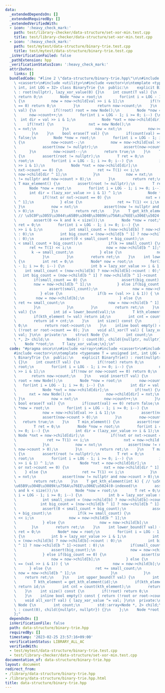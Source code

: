 ```yaml
---
data:
  _extendedDependsOn: []
  _extendedRequiredBy: []
  _extendedVerifiedWith:
  - icon: ':heavy_check_mark:'
    path: test/library-checker/data-structure/set-xor-min.test.cpp
    title: test/library-checker/data-structure/set-xor-min.test.cpp
  - icon: ':heavy_check_mark:'
    path: test/mytest/data-structure/binary-trie.test.cpp
    title: test/mytest/data-structure/binary-trie.test.cpp
  _isVerificationFailed: false
  _pathExtension: hpp
  _verificationStatusIcon: ':heavy_check_mark:'
  attributes:
    links: []
  bundledCode: "#line 2 \"data-structure/binary-trie.hpp\"\n\n#include <array>\n#include\
    \ <cassert>\n#include <utility>\n#include <vector>\n\ntemplate <typename T = unsigned\
    \ int, int LOG = 32> class BinaryTrie {\n  public:\n    explicit BinaryTrie()\
    \ : root(nullptr), lazy_xor_value(0) {}\n    int count(T val) {\n        if(!root)\
    \ return 0;\n        Node *now = root;\n        for(int i = LOG - 1; i >= 0; i--)\
    \ {\n            now = now->child[val >> i & 1];\n            if(!now or now->count\
    \ == 0) return 0;\n        }\n        return now->count;\n    }\n    void insert(T\
    \ val) {\n        if(!root) root = new Node();\n        Node *now = root;\n  \
    \      now->count++;\n        for(int i = LOG - 1; i >= 0; i--) {\n          \
    \  int dir = val >> i & 1;\n            Node *nxt = now->child[dir];\n       \
    \     if(!nxt) {\n                nxt = new Node();\n                now->child[dir]\
    \ = nxt;\n            }\n            now = nxt;\n            now->count++;\n \
    \       }\n    }\n    bool erase(T val) {\n        if(count(val) == 0) return\
    \ false;\n        Node *now = root;\n        for(int i = LOG - 1; i >= 0; i--)\
    \ {\n            now->count--;\n            now = now->child[val >> i & 1];\n\
    \            assert(now != nullptr);\n            assert(now->count > 0);\n  \
    \      }\n        now->count--;\n        return true;\n    }\n    T min_element()\
    \ {\n        assert(root != nullptr);\n        T ret = 0;\n        Node *now =\
    \ root;\n        for(int i = LOG - 1; i >= 0; i--) {\n            int dir = (lazy_xor_value\
    \ >> i & 1);\n            Node *nxt = now->child[dir];\n            if(!nxt or\
    \ nxt->count == 0) {\n                ret += T(1) << i;\n                nxt =\
    \ now->child[dir ^ 1];\n            }\n            now = nxt;\n            assert(now\
    \ != nullptr and now->count > 0);\n        }\n        return ret;\n    }\n   \
    \ T max_element() {\n        assert(root != nullptr);\n        T ret = 0;\n  \
    \      Node *now = root;\n        for(int i = LOG - 1; i >= 0; i--) {\n      \
    \      int dir = (lazy_xor_value >> i & 1) ^ 1;\n            Node *nxt = now->child[dir];\n\
    \            if(!nxt or nxt->count == 0) {\n                nxt = now->child[dir\
    \ ^ 1];\n            } else {\n                ret += T(1) << i;\n           \
    \ }\n            now = nxt;\n            assert(now != nullptr and now->count\
    \ > 0);\n        }\n        return ret;\n    }\n    T get_kth_element(int k) {\
    \ // \u5C0F\u3055\u3044\u65B9\u304B\u3089k\u756A\u76EE\u306E\u5024(0-indexed)\n\
    \        assert(0 <= k and k < size());\n        Node *now = root;\n        T\
    \ ret = 0;\n        for(int i = LOG - 1; i >= 0; i--) {\n            int b = lazy_xor_value\
    \ >> i & 1;\n            int small_count = (now->child[b] ? now->child[b]->count\
    \ : 0);\n            int big_count = (now->child[b ^ 1] ? now->child[b ^ 1]->count\
    \ : 0);\n            assert(0 < small_count + big_count);\n            assert(k\
    \ < small_count + big_count);\n            if(k >= small_count) {\n          \
    \      ret += T(1) << i;\n                now = now->child[b ^ 1];\n         \
    \       k -= small_count;\n            } else {\n                now = now->child[b];\n\
    \            }\n        }\n        return ret;\n    }\n    int lower_bound(T val)\
    \ {\n        int ret = 0;\n        Node* now = root;\n        for(int i = LOG\
    \ - 1; i >= 0; i--) {\n            int b = lazy_xor_value >> i & 1;\n        \
    \    int small_count = (now->child[b] ? now->child[b]->count : 0);\n         \
    \   int big_count = (now->child[b ^ 1] ? now->child[b ^ 1]->count : 0);\n    \
    \        if(small_count == 0) {\n                assert(big_count);\n        \
    \        now = now->child[b ^ 1];\n            } else if(big_count == 0) {\n \
    \               assert(small_count);\n                now = now->child[b];\n \
    \           } else {\n                if(b == (val >> i & 1)) { \n           \
    \         now = now->child[b];\n                } else {\n                   \
    \ ret += small_count;\n                    now = now->child[b ^ 1];\n        \
    \        }\n            }\n        }\n        return ret;\n    }\n    int upper_bound(T\
    \ val) {\n        int id = lower_bound(val);\n        T kth_element = get_kth_element(id);\n\
    \        if(kth_element != val) return id;\n        int cnt = count(kth_element);\n\
    \        return id + cnt;\n    }\n    int size() const {\n        if(!root) return\
    \ 0;\n        return root->count;\n    }\n    inline bool empty() const { return\
    \ (!root or root->count == 0); }\n    void all_xor(T val) { lazy_xor_value ^=\
    \ val; }\n\n  private:\n    struct Node {\n        int count;\n        std::array<Node\
    \ *, 2> child;\n        Node() : count(0), child({nullptr, nullptr}) {}\n    };\n\
    \    Node *root;\n    T lazy_xor_value;\n};\n"
  code: "#pragma once\n\n#include <array>\n#include <cassert>\n#include <utility>\n\
    #include <vector>\n\ntemplate <typename T = unsigned int, int LOG = 32> class\
    \ BinaryTrie {\n  public:\n    explicit BinaryTrie() : root(nullptr), lazy_xor_value(0)\
    \ {}\n    int count(T val) {\n        if(!root) return 0;\n        Node *now =\
    \ root;\n        for(int i = LOG - 1; i >= 0; i--) {\n            now = now->child[val\
    \ >> i & 1];\n            if(!now or now->count == 0) return 0;\n        }\n \
    \       return now->count;\n    }\n    void insert(T val) {\n        if(!root)\
    \ root = new Node();\n        Node *now = root;\n        now->count++;\n     \
    \   for(int i = LOG - 1; i >= 0; i--) {\n            int dir = val >> i & 1;\n\
    \            Node *nxt = now->child[dir];\n            if(!nxt) {\n          \
    \      nxt = new Node();\n                now->child[dir] = nxt;\n           \
    \ }\n            now = nxt;\n            now->count++;\n        }\n    }\n   \
    \ bool erase(T val) {\n        if(count(val) == 0) return false;\n        Node\
    \ *now = root;\n        for(int i = LOG - 1; i >= 0; i--) {\n            now->count--;\n\
    \            now = now->child[val >> i & 1];\n            assert(now != nullptr);\n\
    \            assert(now->count > 0);\n        }\n        now->count--;\n     \
    \   return true;\n    }\n    T min_element() {\n        assert(root != nullptr);\n\
    \        T ret = 0;\n        Node *now = root;\n        for(int i = LOG - 1; i\
    \ >= 0; i--) {\n            int dir = (lazy_xor_value >> i & 1);\n           \
    \ Node *nxt = now->child[dir];\n            if(!nxt or nxt->count == 0) {\n  \
    \              ret += T(1) << i;\n                nxt = now->child[dir ^ 1];\n\
    \            }\n            now = nxt;\n            assert(now != nullptr and\
    \ now->count > 0);\n        }\n        return ret;\n    }\n    T max_element()\
    \ {\n        assert(root != nullptr);\n        T ret = 0;\n        Node *now =\
    \ root;\n        for(int i = LOG - 1; i >= 0; i--) {\n            int dir = (lazy_xor_value\
    \ >> i & 1) ^ 1;\n            Node *nxt = now->child[dir];\n            if(!nxt\
    \ or nxt->count == 0) {\n                nxt = now->child[dir ^ 1];\n        \
    \    } else {\n                ret += T(1) << i;\n            }\n            now\
    \ = nxt;\n            assert(now != nullptr and now->count > 0);\n        }\n\
    \        return ret;\n    }\n    T get_kth_element(int k) { // \u5C0F\u3055\u3044\
    \u65B9\u304B\u3089k\u756A\u76EE\u306E\u5024(0-indexed)\n        assert(0 <= k\
    \ and k < size());\n        Node *now = root;\n        T ret = 0;\n        for(int\
    \ i = LOG - 1; i >= 0; i--) {\n            int b = lazy_xor_value >> i & 1;\n\
    \            int small_count = (now->child[b] ? now->child[b]->count : 0);\n \
    \           int big_count = (now->child[b ^ 1] ? now->child[b ^ 1]->count : 0);\n\
    \            assert(0 < small_count + big_count);\n            assert(k < small_count\
    \ + big_count);\n            if(k >= small_count) {\n                ret += T(1)\
    \ << i;\n                now = now->child[b ^ 1];\n                k -= small_count;\n\
    \            } else {\n                now = now->child[b];\n            }\n \
    \       }\n        return ret;\n    }\n    int lower_bound(T val) {\n        int\
    \ ret = 0;\n        Node* now = root;\n        for(int i = LOG - 1; i >= 0; i--)\
    \ {\n            int b = lazy_xor_value >> i & 1;\n            int small_count\
    \ = (now->child[b] ? now->child[b]->count : 0);\n            int big_count = (now->child[b\
    \ ^ 1] ? now->child[b ^ 1]->count : 0);\n            if(small_count == 0) {\n\
    \                assert(big_count);\n                now = now->child[b ^ 1];\n\
    \            } else if(big_count == 0) {\n                assert(small_count);\n\
    \                now = now->child[b];\n            } else {\n                if(b\
    \ == (val >> i & 1)) { \n                    now = now->child[b];\n          \
    \      } else {\n                    ret += small_count;\n                   \
    \ now = now->child[b ^ 1];\n                }\n            }\n        }\n    \
    \    return ret;\n    }\n    int upper_bound(T val) {\n        int id = lower_bound(val);\n\
    \        T kth_element = get_kth_element(id);\n        if(kth_element != val)\
    \ return id;\n        int cnt = count(kth_element);\n        return id + cnt;\n\
    \    }\n    int size() const {\n        if(!root) return 0;\n        return root->count;\n\
    \    }\n    inline bool empty() const { return (!root or root->count == 0); }\n\
    \    void all_xor(T val) { lazy_xor_value ^= val; }\n\n  private:\n    struct\
    \ Node {\n        int count;\n        std::array<Node *, 2> child;\n        Node()\
    \ : count(0), child({nullptr, nullptr}) {}\n    };\n    Node *root;\n    T lazy_xor_value;\n\
    };"
  dependsOn: []
  isVerificationFile: false
  path: data-structure/binary-trie.hpp
  requiredBy: []
  timestamp: '2023-02-25 23:57:16+09:00'
  verificationStatus: LIBRARY_ALL_AC
  verifiedWith:
  - test/mytest/data-structure/binary-trie.test.cpp
  - test/library-checker/data-structure/set-xor-min.test.cpp
documentation_of: data-structure/binary-trie.hpp
layout: document
redirect_from:
- /library/data-structure/binary-trie.hpp
- /library/data-structure/binary-trie.hpp.html
title: data-structure/binary-trie.hpp
---
```

